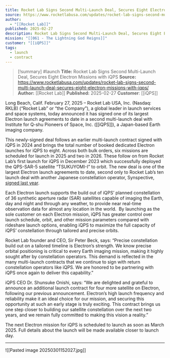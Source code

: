 ```yaml
---
title: Rocket Lab Signs Second Multi-Launch Deal, Secures Eight Electron Missions with iQPS
source: https://www.rocketlabusa.com/updates/rocket-lab-signs-second-multi-launch-deal-secures-eight-electron-missions-with-iqps/
author:
  - "[[Rocket Lab]]"
published: 2025-02-27
description: Rocket Lab Signs Second Multi-Launch Deal, Secures Eight Electron Missions with iQPS
mission: "[[061 - The Lightning God Reigns]]"
customer: "[[iQPS]]"
tags:
  - launch
  - contract
---
```


>[!summary]
#launch 
**Title:** Rocket Lab Signs Second Multi-Launch Deal, Secures Eight Electron Missions with iQPS
**Source:** https://www.rocketlabusa.com/updates/rocket-lab-signs-second-multi-launch-deal-secures-eight-electron-missions-with-iqps/
**Author:** [[Rocket Lab]]
**Published:** 2025-02-27
**Customer**: [[iQPS]]

Long Beach, Calif. February 27, 2025 – Rocket Lab USA, Inc. (Nasdaq: RKLB) (“Rocket Lab” or “the Company”), a global leader in launch services and space systems, today announced it has signed one of its largest Electron launch agreements to date in a second multi-launch deal with Institute for Q-shu Pioneers of Space, Inc. ([[iQPS]]), a Japan-based Earth imaging company.

This newly-signed deal follows an earlier multi-launch contract signed with iQPS in 2024 and brings the total number of booked dedicated Electron launches for iQPS to eight. Across both bulk orders, six missions are scheduled for launch in 2025 and two in 2026. These follow on from Rocket Lab’s first launch for iQPS in December 2023 which successfully deployed the QPS-SAR-5 satellite “TSUKUYOMI-I” to orbit. The new deal is one of the largest Electron launch agreements to date, second only to Rocket Lab’s ten launch deal with another Japanese constellation operator, Synspective, [signed last year](https://www.rocketlabusa.com/updates/rocket-lab-signs-record-deal-for-10-electron-launches-with-synspective/).

Each Electron launch supports the build out of iQPS’ planned constellation of 36 synthetic aperture radar (SAR) satellites capable of imaging the Earth, day and night and through any weather, to provide near real-time observation data for almost any location in the world.  By launching as the sole customer on each Electron mission, iQPS has greater control over launch schedule, orbit, and other mission parameters compared with rideshare launch options, enabling iQPS to maximize the full capacity of iQPS’ constellation through tailored and precise orbits.

Rocket Lab founder and CEO, Sir Peter Beck, says: “Precise constellation build out on a tailored timeline is Electron’s strength. We know precise orbital positioning is critical to every Earth imaging mission, making it highly sought after by constellation operators. This demand is reflected in the many multi-launch contracts that we continue to sign with return constellation operators like iQPS. We are honored to be partnering with iQPS once again to deliver this capability.”

iQPS CEO Dr. Shunsuke Onishi, says: “We are delighted and grateful to announce an additional launch contract for four more satellite on Electron, following our previous announcement. Electron’s high launch frequency and reliability make it an ideal choice for our mission, and securing this opportunity at such an early stage is truly exciting. This contract brings us one step closer to building our satellite constellation over the next two years, and we remain fully committed to making this vision a reality.”

The next Electron mission for iQPS is scheduled to launch as soon as March 2025. Full details about the launch will be made available closer to launch day.  

---

![[Pasted image 20250301152027.jpg]]